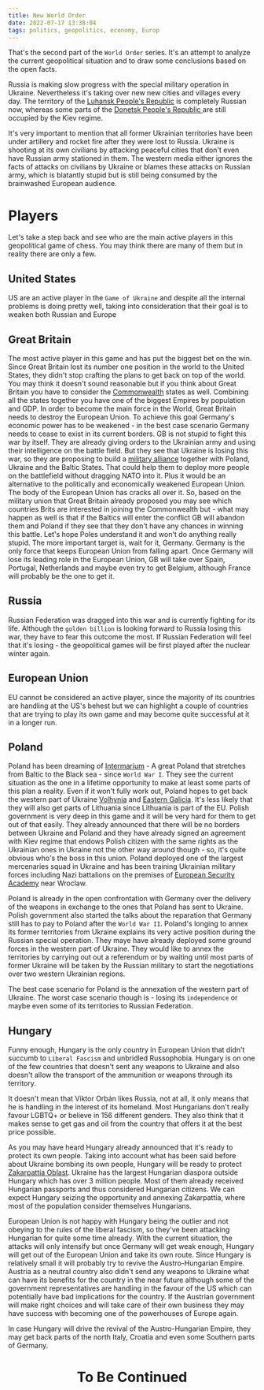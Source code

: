 ```yaml
---
title: New World Order
date: 2022-07-17 13:38:04
tags: politics, geopolitics, economy, Europ
---
```


That's the second part of the `World Order` series. It's an attempt to analyze the current geopolitical situation and to draw some conclusions based on the open facts.

<!-- more -->

Russia is making slow progress with the special military operation in Ukraine. Nevertheless it's taking over new new cities and villages every day. The territory of the [Luhansk People's Republic](https://en.wikipedia.org/wiki/Luhansk_People%27s_Republic) is completely Russian now, whereas some parts of the [Donetsk People's Republic
](https://en.wikipedia.org/wiki/Donetsk_People%27s_Republic) are still occupied by the Kiev regime.

It's very important to mention that all former Ukrainian territories have been under artillery and rocket fire after they were lost to Russia. Ukraine is shooting at its own civilians by attacking peaceful cities that don't even have Russian army stationed in them. The western media either ignores the facts of attacks on civilians by Ukraine or blames these attacks on Russian army, which is blatantly stupid but is still being consumed by the brainwashed European audience.

# Players
Let's take a step back and see who are the main active players in this geopolitical game of chess. You may think there are many of them but in reality there are only a few.

## United States
US are an active player in the `Game of Ukraine` and despite all the internal problems is doing pretty well, taking into consideration that their goal is to weaken both Russian and Europe

## Great Britain
The most active player in this game and has put the biggest bet on the win. Since Great Britain lost its number one position in the world to the United States, they didn't stop crafting the plans to get back on top of the world. You may think it doesn't sound reasonable but if you think about Great Britain you have to consider the [Commonwealth](https://www.britannica.com/topic/Commonwealth-association-of-states) states as well. Combining all the states together you have one of the biggest Empires by population and GDP.
In order to become the main force in the World, Great Britain needs to destroy the European Union. To achieve this goal Germany's economic power has to be weakened - in the best case scenario Germany needs to cease to exist in its current borders.
GB is not stupid to fight this war by itself. They are already giving orders to the Ukrainian army and using their intelligence on the battle field. But they see that Ukraine is losing this war, so they are proposing to build a [military alliance](https://www.lrt.lt/en/news-in-english/19/1704219/johnson-proposes-alternative-union-with-ukraine-may-include-baltic-states-media) together with Poland, Ukraine and the Baltic States. That could help them to deploy more people on the battlefield without dragging NATO into it. Plus it would be an alternative to the politically and economically weakened European Union. The body of the European Union has cracks all over it.
So, based on the military union that Great Britain already proposed you may see which countries Brits are interested in joining the Commonwealth but - what may happen as well is that if the Baltics will enter the conflict GB will abandon them and Poland if they see that they don't have any chances in winning this battle. Let's hope Poles understand it and won't do anything really stupid.
The more important target is, wait for it, Germany. Germany is the only force that keeps European Union from falling apart. Once Germany will lose its leading role in the European Union, GB will take over Spain, Portugal, Netherlands and maybe even try to get Belgium, although France will probably be the one to get it.

## Russia
Russian Federation was dragged into this war and is currently fighting for its life. Although the `golden billion` is looking forward to Russia losing this war, they have to fear this outcome the most. If Russian Federation will feel that it's losing - the geopolitical games will be first played after the nuclear winter again.

## European Union
EU cannot be considered an active player, since the majority of its countries are handling at the US's behest but we can highlight a couple of countries that are trying to play its own game and may become quite successful at it in a longer run.

## Poland
Poland has been dreaming of [Intermarium](https://en.wikipedia.org/wiki/Intermarium) - A great Poland that stretches from Baltic to the Black sea - since `World War I`. They see the current situation as the one in a lifetime opportunity to make at least some parts of this plan a reality. Even if it won't fully work out, Poland hopes to get back the western part of Ukraine [Volhynia](https://en.wikipedia.org/wiki/Volhynia) and [Eastern Galicia](https://en.wikipedia.org/wiki/Eastern_Galicia). It's less likely that they will also get parts of Lithuania since Lithuania is part of the EU. Polish government is very deep in this game and it will be very hard for them to get out of that easily. They already announced that there will be no borders between Ukraine and Poland and they have already signed an agreement with Kiev regime that endows Polish citizen with the same rights as the Ukrainian ones in Ukraine not the other way around though - so, it's quite obvious who's the boss in this union. Poland deployed one of the largest mercenaries squad in Ukraine and has been training Ukrainian military forces including Nazi battalions on the premises of [European Security Academy](https://www.euseca.com/) near Wroclaw.

Poland is already in the open confrontation with Germany over the delivery of the weapons in exchange to the ones that Poland has sent to Ukraine. Polish government also started the talks about the reparation that Germany still has to pay to Poland after the `World War II`. Poland's longing to annex its former territories from Ukraine explains its very active position during the Russian special operation. They maye have already deployed some ground forces in the western part of Ukraine. They would like to annex the territories by carrying out out a referendum or by waiting until most parts of former Ukraine will be taken by the Russian military to start the negotiations over two western Ukrainian regions.

The best case scenario for Poland is the annexation of the western part of Ukraine. The worst case scenario though is - losing its `independence` or maybe even some of its territories to Russian Federation.

## Hungary
Funny enough, Hungary is the only country in European Union that didn't succumb to `Liberal Fascism` and unbridled Russophobia. Hungary is on one of the few countries that doesn't sent any weapons to Ukraine and also doesn't allow the transport of the ammunition or weapons through its territory.

It doesn't mean that Viktor Orbán likes Russia, not at all, it only means that he is handling in the interest of its homeland. Most Hungarians don't really favour LGBTQ+ or believe in 156 different genders. They also think that it makes sense to get gas and oil from the country that offers it at the best price possible.

As you may have heard Hungary already announced that it's ready to protect its own people. Taking into account what has been said before about Ukraine bombing its own people, Hungary will be ready to protect [Zakarpattia Oblast](https://en.wikipedia.org/wiki/Zakarpattia_Oblast). Ukraine has the largest Hungarian diaspora outside Hungary which has over 3 million people. Most of them already received Hungarian passports and thus considered Hungarian citizens. We can expect Hungary seizing the opportunity and annexing Zakarpattia, where most of the population consider themselves Hungarians.

European Union is not happy with Hungary being the outlier and not obeying to the rules of the liberal fascism, so they've been attacking Hungarian for quite some time already. With the current situation, the attacks will only intensify but once Germany will get weak enough, Hungary will get out of the European Union and take its own route. Since Hungary is relatively small it will probably try to revive the Austro-Hungarian Empire. Austria as a neutral country also didn't send any weapons to Ukraine what can have its benefits for the country in the near future although some of the government representatives are handling in the favour of the US which can potentially have bad implications for the country. If the Austrian government will make right choices and will take care of their own business they may have success with becoming one of the powerhouses of Europe again.

In case Hungary will drive the revival of the Austro-Hungarian Empire, they may get back parts of the north Italy, Croatia and even some Southern parts of Germany.

<div style="text-align: center;">
  <a><h1>To Be Continued</h1>
</div>




